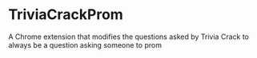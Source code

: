 # TriviaCrackProm
A Chrome extension that modifies the questions asked by Trivia Crack to always be a question asking someone to prom
